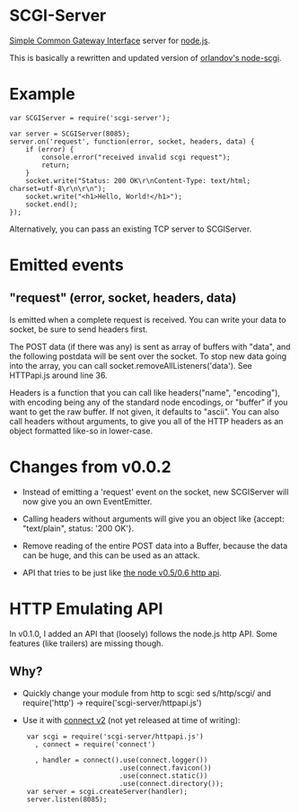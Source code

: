 SCGI-Server
===========

[Simple Common Gateway Interface](http://en.wikipedia.org/wiki/Simple_Common_Gateway_Interface) server for [node.js](http://nodejs.org/).

This is basically a rewritten and updated version of [orlandov's node-scgi](http://github.com/orlandov/node-scgi).

Example
=======

    var SCGIServer = require('scgi-server');
    
    var server = SCGIServer(8085);
    server.on('request', function(error, socket, headers, data) {
        if (error) {
            console.error("received invalid scgi request");
            return;
        }
        socket.write("Status: 200 OK\r\nContent-Type: text/html; charset=utf-8\r\n\r\n");
        socket.write("<h1>Hello, World!</h1>");
        socket.end();
    });

Alternatively, you can pass an existing TCP server to SCGIServer.

Emitted events
==============

"request" (error, socket, headers, data)
----------------------------------------
Is emitted when a complete request is received. You can write your data to socket, be sure to send headers first.

The POST data (if there was any) is sent as array of buffers with "data", and the following postdata will be sent over the socket.
To stop new data going into the array, you can call socket.removeAllListeners('data'). See HTTPapi.js around line 36.

Headers is a function that you can call like headers("name", "encoding"), with encoding being any of the standard node encodings, or "buffer" if you want to get the raw buffer. If not given, it defaults to "ascii".
You can also call headers without arguments, to give you all of the HTTP headers as an object formatted like-so in lower-case.


Changes from v0.0.2
===================

 - Instead of emitting a 'request' event on the socket, new SCGIServer will now give you an own EventEmitter.
 
 - Calling headers without arguments will give you an object like {accept: "text/plain", status: '200 OK'}.

 - Remove reading of the entire POST data into a Buffer, because the data can be huge, and this can be used as an attack.

 - API that tries to be just like [the node v0.5/0.6 http api](http://nodejs.org/docs/v0.5.6/api/http.html).


HTTP Emulating API
==================

In v0.1.0, I added an API that (loosely) follows the node.js http API. Some features (like trailers) are missing though.

Why?
----

 - Quickly change your module from http to scgi: sed s/http/scgi/ and require('http') -> require('scgi-server/httpapi.js')

 - Use it with [connect v2](https://github.com/senchalabs/connect) (not yet released at time of writing):

        var scgi = require('scgi-server/httpapi.js')
          , connect = require('connect')
        
          , handler = connect().use(connect.logger())
                               .use(connect.favicon())
                               .use(connect.static())
                               .use(connect.directory());
        var server = scgi.createServer(handler);
        server.listen(8085);

